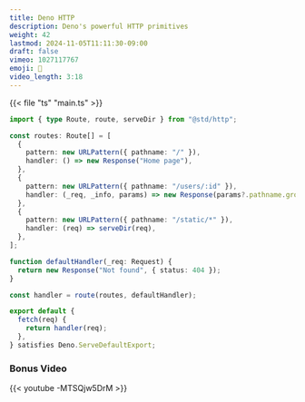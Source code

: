 ```yaml
---
title: Deno HTTP
description: Deno's powerful HTTP primitives  
weight: 42
lastmod: 2024-11-05T11:11:30-09:00
draft: false
vimeo: 1027117767
emoji: 🚡
video_length: 3:18
---
```



{{< file "ts" "main.ts" >}}
```typescript
import { type Route, route, serveDir } from "@std/http";

const routes: Route[] = [
  {
    pattern: new URLPattern({ pathname: "/" }),
    handler: () => new Response("Home page"),
  },
  {
    pattern: new URLPattern({ pathname: "/users/:id" }),
    handler: (_req, _info, params) => new Response(params?.pathname.groups.id),
  },
  {
    pattern: new URLPattern({ pathname: "/static/*" }),
    handler: (req) => serveDir(req),
  },
];

function defaultHandler(_req: Request) {
  return new Response("Not found", { status: 404 });
}

const handler = route(routes, defaultHandler);

export default {
  fetch(req) {
    return handler(req);
  },
} satisfies Deno.ServeDefaultExport;
```

### Bonus Video

<div class="vid-center">
{{< youtube -MTSQjw5DrM >}}
</div>